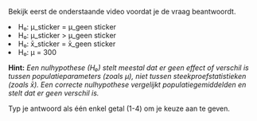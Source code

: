 Bekijk eerst de onderstaande video voordat je de vraag beantwoordt.

<div align=" center\>
 <iframe width=\560\ height=\315\ src=\https://www.youtube.com/embed/0zZYBALbZgg\ frameborder=\0\ allowfullscreen></iframe>
</div>

Wat is de juiste nulhypothese?

1. H₀: μ_sticker = μ_geen sticker  
2. H₀: μ_sticker > μ_geen sticker  
3. H₀: x̄_sticker = x̄_geen sticker  
4. H₀: μ = 300

**Hint:** *Een nulhypothese (H₀) stelt meestal dat er geen effect of verschil is tussen populatieparameters (zoals μ), niet tussen steekproefstatistieken (zoals x̄). Een correcte nulhypothese vergelijkt populatiegemiddelden en stelt dat er geen verschil is.*

Typ je antwoord als één enkel getal (1-4) om je keuze aan te geven.
